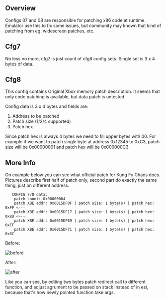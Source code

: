 ## Overview
Configs 07 and 08 are responsible for patching x86 code at runtime. Emulator use this to fix some issues, but community may known that kind of patching from eg. widescreen patches, etc.

## Cfg7
No less no more, cfg7 is just count of cfg8 config sets. Single set is 3 x 4 bytes of data.

## Cfg8
This config contains Original Xbox memory patch description. It seems that only code patching is available, but data patch is untested.

Config data is 3 x 4 bytes and fields are:
1. Address to be patched
2. Patch size (1/2/4 supported)
3. Patch hex

Since patch hex is always 4 bytes we need to fill upper bytes with 00. For example if we want to patch single byte at address 0x12345 to 0xC3, patch size will be 0x00000001 and patch hex will be 0x000000C3.

## More Info
On example below you can see what official patch for Kung Fu Chaos does. Pictures describe first half of patch only, second part do exactly the same thing, just on different address.

```
   CONFIG 7/8 data:
    patch count: 0x00000004
    patch XBE addr: 0x0015DF0F | patch size: 1 byte(s) | patch hex: 0xFF <---
    patch XBE addr: 0x0015DF17 | patch size: 1 byte(s) | patch hex: 0x8D <---
    patch XBE addr: 0x0015DF69 | patch size: 1 byte(s) | patch hex: 0xFF
    patch XBE addr: 0x0015DF71 | patch size: 1 byte(s) | patch hex: 0x8C
```
Before:

![before](https://github.com/user-attachments/assets/6278a6b0-a452-4080-b030-4283625390b5)

After:

![after](https://github.com/user-attachments/assets/2ee0dc02-eb03-4b50-95ad-40644fd5c43d)

Like you can see, by editing two bytes patch redirect call to different function, and adjust agrument to be passed on stack instead of in esi, because that's how newly pointed function take args.
